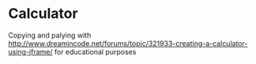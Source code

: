 # Calculator
Copying and palying with http://www.dreamincode.net/forums/topic/321933-creating-a-calculator-using-jframe/ for educational purposes

